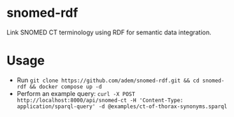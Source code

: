 # snomed-rdf
Link SNOMED CT terminology using RDF for semantic data integration.

# Usage
- Run `git clone https://github.com/adem/snomed-rdf.git && cd snomed-rdf && docker compose up -d`
- Perform an example query: `curl -X POST http://localhost:8000/api/snomed-ct -H 'Content-Type: application/sparql-query' -d @examples/ct-of-thorax-synonyms.sparql`
